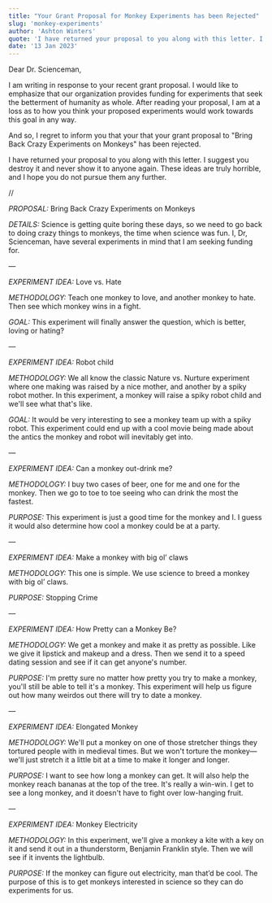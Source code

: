 ```yaml
---
title: "Your Grant Proposal for Monkey Experiments has been Rejected"
slug: 'monkey-experiments'
author: 'Ashton Winters'
quote: 'I have returned your proposal to you along with this letter. I suggest you destroy it and never show it to anyone again. These ideas are truly horrible, and I hope you do not pursue them any further.'
date: '13 Jan 2023'
---
```


Dear Dr. Scienceman,

I am writing in response to your recent grant proposal. I would like to emphasize that our organization provides funding for experiments that seek the betterment of humanity as whole. After reading your proposal, I am at a loss as to how you think your proposed experiments would work towards this goal in any way.

And so, I regret to inform you that your that your grant proposal to "Bring Back Crazy Experiments on Monkeys" has been rejected.

I have returned your proposal to you along with this letter. I suggest you destroy it and never show it to anyone again. These ideas are truly horrible, and I hope you do not pursue them any further.

//

*PROPOSAL:* Bring Back Crazy Experiments on Monkeys

*DETAILS:* Science is getting quite boring these days, so we need to go back to doing crazy things to monkeys, the time when science was fun. I, Dr, Scienceman, have several experiments in mind that I am seeking funding for.

—

*EXPERIMENT IDEA:* Love vs. Hate

*METHODOLOGY:* Teach one monkey to love, and another monkey to hate. Then see which monkey wins in a fight.

*GOAL:* This experiment will finally answer the question, which is better, loving or hating?

—

*EXPERIMENT IDEA:* Robot child

*METHODOLOGY:* We all know the classic Nature vs. Nurture experiment where one making was raised by a nice mother, and another by a spiky robot mother. In this experiment, a monkey will raise a spiky robot child and we'll see what that's like.

*GOAL:* It would be very interesting to see a monkey team up with a spiky robot. This experiment could end up with a cool movie being made about the antics the monkey and robot will inevitably get into.

—

*EXPERIMENT IDEA:* Can a monkey out-drink me?

*METHODOLOGY:* I buy two cases of beer, one for me and one for the monkey. Then we go to toe to toe seeing who can drink the most the fastest.

*PURPOSE:* This experiment is just a good time for the monkey and I. I guess it would also determine how cool a monkey could be at a party.

—

*EXPERIMENT IDEA:* Make a monkey with big ol’ claws

*METHODOLOGY:* This one is simple. We use science to breed a monkey with big ol’ claws.

*PURPOSE:* Stopping Crime

—

*EXPERIMENT IDEA:* How Pretty can a Monkey Be?

*METHODOLOGY:* We get a monkey and make it as pretty as possible. Like we give it lipstick and makeup and a dress. Then we send it to a speed dating session and see if it can get anyone's number.

*PURPOSE:* I'm pretty sure no matter how pretty you try to make a monkey, you'll still be able to tell it's a monkey. This experiment will help us figure out how many weirdos out there will try to date a monkey.

—

*EXPERIMENT IDEA:* Elongated Monkey

*METHODOLOGY:* We'll put a monkey on one of those stretcher things they tortured people with in medieval times. But we won't torture the monkey—we'll just stretch it a little bit at a time to make it longer and longer.

*PURPOSE:* I want to see how long a monkey can get. It will also help the monkey reach bananas at the  top of the tree. It's really a win-win. I get to see a long monkey, and it doesn't have to fight over low-hanging fruit.

—

*EXPERIMENT IDEA:* Monkey Electricity

*METHODOLOGY:* In this experiment, we'll give a monkey a kite with a key on it and send it out in a thunderstorm, Benjamin Franklin style. Then we will see if it invents the lightbulb.

*PURPOSE:* If the monkey can figure out electricity, man that’d be cool. The purpose of this is to get monkeys interested in science so they can do experiments for us.
